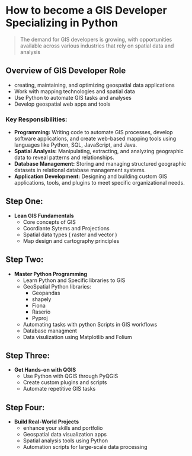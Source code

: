 # **How to become a GIS Developer Specializing in Python**

> The demand for GIS developers is growing, with opportunities available across various industries that rely on spatial data and analysis



## **Overview of GIS Developer Role**
  *   creating, maintaining, and optimizing geospatial data applications
  *   Work with mapping technologies and spatial data
  *   Use Python to automate GIS tasks and analyses
  *   Develop geospatial web apps and tools

### **Key Responsibilities:**
  - **Programming:** Writing code to automate GIS processes, develop software applications, and create web-based mapping tools using languages like Python, SQL, JavaScript, and Java.
  - **Spatial Analysis:** Manipulating, extracting, and analyzing geographic data to reveal patterns and relationships.
  - **Database Management:** Storing and managing structured geographic datasets in relational database management systems.
  - **Application Development:** Designing and building custom GIS applications, tools, and plugins to meet specific organizational needs.


## **Step One:**
  - **Lean GIS Fundamentals**
    *   Core concepts of GIS
    *   Coordiante Sytems and Projections
    *   Spatial data types ( raster and vector )
    *   Map design and cartography principles

## **Step Two:**
  - **Master Python Programming**
    * Learn Python and Specific libraries to GIS
    * GeoSpatial Python libraries:
      * Geopandas
      * shapely
      * Fiona
      * Raserio
      * Pyproj
    * Automating tasks with python Scripts in GIS workflows
    * Database managment 
    * Data visulization using Matplotlib and Folium
  
## **Step Three:**
  - **Get Hands-on with QGIS**
    * Use Python with QGIS through PyQGIS
    * Create custom plugins and scripts
    * Automate repetitive GIS tasks

## **Step Four:**
  - **Build Real-World Projects**
    * enhance your skills and portfolio
    * Geospatial data visualization apps
    * Spatial analysis tools using Python
    * Automation scripts for large-scale data processing







